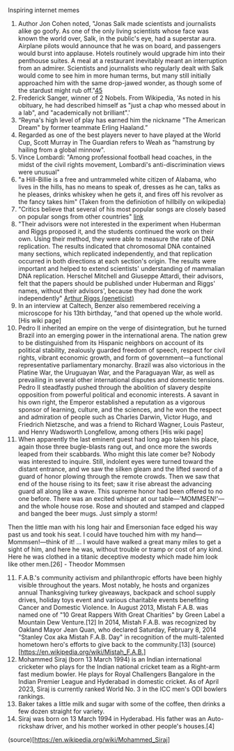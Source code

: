 Inspiring internet memes
1. Author Jon Cohen noted, "Jonas Salk made scientists and journalists alike go goofy. As one of the only living scientists whose face was known the world over, Salk, in the public's eye, had a superstar aura. Airplane pilots would announce that he was on board, and passengers would burst into applause. Hotels routinely would upgrade him into their penthouse suites. A meal at a restaurant inevitably meant an interruption from an admirer. Scientists and journalists who regularly dealt with Salk would come to see him in more human terms, but many still initially approached him with the same drop-jawed wonder, as though some of the stardust might rub off."[45](https://en.wikipedia.org/wiki/Jonas_Salk)
1. Frederick Sanger, winner of 2 Nobels. From Wikipedia, 'As noted in his obituary, he had described himself as "just a chap who messed about in a lab", and "academically not brilliant".'
2. “Reyna's high level of play has earned him the nickname "The American Dream" by former teammate Erling Haaland.”
3. Regarded as one of the best players never to have played at the World Cup, Scott Murray in The Guardian refers to Weah as "hamstrung by hailing from a global minnow".
4. Vince Lombardi: "Among professional football head coaches, in the midst of the civil rights movement, Lombardi's anti-discrimination views were unusual"
5. "a Hill-Billie is a free and untrammeled white citizen of Alabama, who lives in the hills, has no means to speak of, dresses as he can, talks as he pleases, drinks whiskey when he gets it, and fires off his revolver as the fancy takes him" (Taken from the definiotion of hillbilly on wikipedia)
6. "Critics believe that several of his most popular songs are closely based on popular songs from other countries" [link](https://en.wikipedia.org/wiki/Rajesh_Roshan)
7. "Their advisors were not interested in the experiment when Huberman and Riggs proposed it, and the students continued the work on their own. Using their method, they were able to measure the rate of DNA replication. The results indicated that chromosomal DNA contained many sections, which replicated independently, and that replication occurred in both directions at each section's origin. The results were important and helped to extend scientists' understanding of mammalian DNA replication. Herschel Mitchell and Giuseppe Attardi, their advisors, felt that the papers should be published under Huberman and Riggs' names, without their advisors', because they had done the work independently" [Arthur Riggs (geneticist)](https://en.wikipedia.org/wiki/Arthur_Riggs_(geneticist))
8. In an interview at Caltech, Benzer also remembered receiving a microscope for his 13th birthday, “and that opened up the whole world. [His wiki page]
9. Pedro II inherited an empire on the verge of disintegration, but he turned Brazil into an emerging power in the international arena. The nation grew to be distinguished from its Hispanic neighbors on account of its political stability, zealously guarded freedom of speech, respect for civil rights, vibrant economic growth, and form of government—a functional representative parliamentary monarchy. Brazil was also victorious in the Platine War, the Uruguayan War, and the Paraguayan War, as well as prevailing in several other international disputes and domestic tensions. Pedro II steadfastly pushed through the abolition of slavery despite opposition from powerful political and economic interests. A savant in his own right, the Emperor established a reputation as a vigorous sponsor of learning, culture, and the sciences, and he won the respect and admiration of people such as Charles Darwin, Victor Hugo, and Friedrich Nietzsche, and was a friend to Richard Wagner, Louis Pasteur, and Henry Wadsworth Longfellow, among others [His wiki page]
10. When apparently the last eminent guest had long ago taken his place, again those three bugle-blasts rang out, and once more the swords leaped from their scabbards. Who might this late comer be? Nobody was interested to inquire. Still, indolent eyes were turned toward the distant entrance, and we saw the silken gleam and the lifted sword of a guard of honor plowing through the remote crowds. Then we saw that end of the house rising to its feet; saw it rise abreast the advancing guard all along like a wave. This supreme honor had been offered to no one before. There was an excited whisper at our table—'MOMMSEN!'—and the whole house rose. Rose and shouted and stamped and clapped and banged the beer mugs. Just simply a storm!

Then the little man with his long hair and Emersonian face edged his way past us and took his seat. I could have touched him with my hand—Mommsen!—think of it! ... I would have walked a great many miles to get a sight of him, and here he was, without trouble or tramp or cost of any kind. Here he was clothed in a titanic deceptive modesty which made him look like other men.[26] - Theodor Mommsen

11. F.A.B.'s community activism and philanthropic efforts have been highly visible throughout the years. Most notably, he hosts and organizes annual Thanksgiving turkey giveaways, backpack and school supply drives, holiday toys event and various charitable events benefiting Cancer and Domestic Violence. In August 2013, Mistah F.A.B. was named one of "10 Great Rappers With Great Charities" by Green Label a Mountain Dew Venture.[12] In 2014, Mistah F.A.B. was recognized by Oakland Mayor Jean Quan, who declared Saturday, February 8, 2014 "Stanley Cox aka Mistah F.A.B. Day" in recognition of the multi-talented hometown hero's efforts to give back to the community.[13] (source)[https://en.wikipedia.org/wiki/Mistah_F.A.B.]
12. Mohammed Siraj (born 13 March 1994) is an Indian international cricketer who plays for the Indian national cricket team as a Right-arm fast medium bowler. He plays for Royal Challengers Bangalore in the Indian Premier League and Hyderabad in domestic cricket. As of April 2023, Siraj is currently ranked World No. 3 in the ICC men's ODI bowlers rankings.
13. Baker takes a little milk and sugar with some of the coffee, then drinks a few dozen straight for variety.
14. Siraj was born on 13 March 1994 in Hyderabad. His father was an Auto-rickshaw driver, and his mother worked in other people's houses.[4]

(source)[https://en.wikipedia.org/wiki/Mohammed_Siraj]

